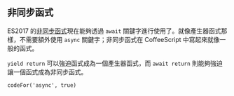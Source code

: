 ## 非同步函式

ES2017 的[非同步函式](https://developer.mozilla.org/en-US/docs/Web/JavaScript/Reference/Statements/async_function)現在能夠透過 `await` 關鍵字進行使用了。就像產生器函式那樣，不需要額外使用 `async` 關鍵字；非同步函式在 CoffeeScript 中寫起來就像一般的函式。

`yield return` 可以強迫函式成為一個產生器函式，而 `await return` 則能夠強迫讓一個函式成為非同步函式。

```
codeFor('async', true)
```
